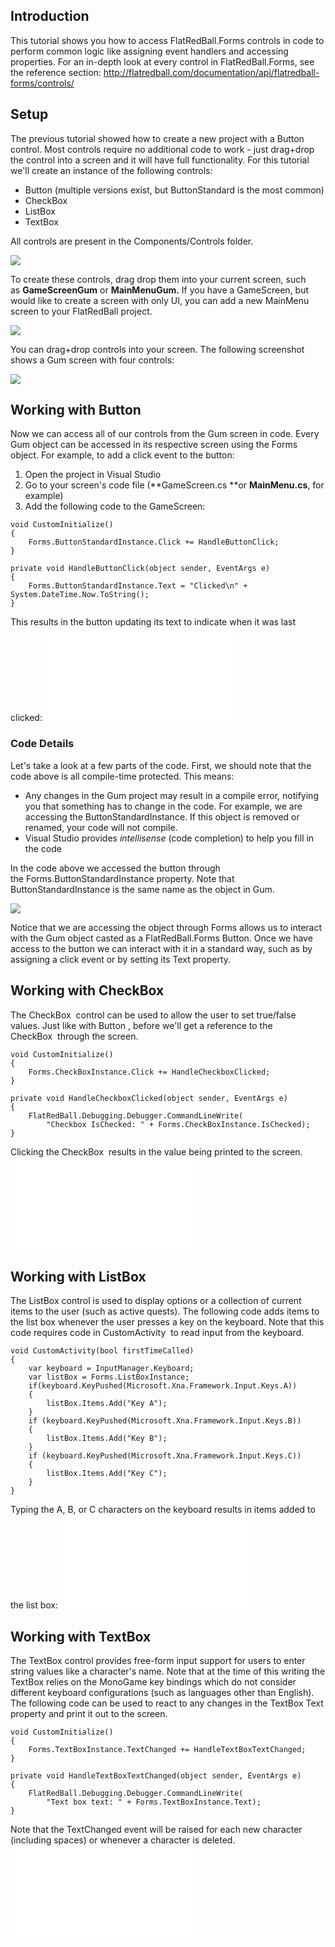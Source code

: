 ## Introduction

This tutorial shows you how to access FlatRedBall.Forms controls in code to perform common logic like assigning event handlers and accessing properties. For an in-depth look at every control in FlatRedBall.Forms, see the reference section: http://flatredball.com/documentation/api/flatredball-forms/controls/

## Setup

The previous tutorial showed how to create a new project with a Button control. Most controls require no additional code to work - just drag+drop the control into a screen and it will have full functionality. For this tutorial we'll create an instance of the following controls:

-   Button (multiple versions exist, but ButtonStandard is the most common)
-   CheckBox
-   ListBox
-   TextBox

All controls are present in the Components/Controls folder.

![](/media/2023-03-img_64264c34bfb86.png)

To create these controls, drag drop them into your current screen, such as **GameScreenGum** or **MainMenuGum.** If you have a GameScreen, but would like to create a screen with only UI, you can add a new MainMenu screen to your FlatRedBall project.

![](/media/2023-08-img_64d80de02a89d.png)

You can drag+drop controls into your screen. The following screenshot shows a Gum screen with four controls:

![](/media/2023-08-img_64d80ebea7f91.png)

## Working with Button

Now we can access all of our controls from the Gum screen in code. Every Gum object can be accessed in its respective screen using the Forms object. For example, to add a click event to the button:

1.  Open the project in Visual Studio
2.  Go to your screen's code file (**GameScreen.cs **or **MainMenu.cs**, for example)
3.  Add the following code to the GameScreen:

``` lang:c#
void CustomInitialize()
{
    Forms.ButtonStandardInstance.Click += HandleButtonClick;
}

private void HandleButtonClick(object sender, EventArgs e)
{
    Forms.ButtonStandardInstance.Text = "Clicked\n" + System.DateTime.Now.ToString();
}
```

This results in the button updating its text to indicate when it was last clicked: [![](/wp-content/uploads/2017/11/12_17-03-31.gif.md)](/wp-content/uploads/2017/11/12_17-03-31.gif.md)

### Code Details

Let's take a look at a few parts of the code. First, we should note that the code above is all compile-time protected. This means:

-   Any changes in the Gum project may result in a compile error, notifying you that something has to change in the code. For example, we are accessing the ButtonStandardInstance. If this object is removed or renamed, your code will not compile.
-   Visual Studio provides *intellisense* (code completion) to help you fill in the code

In the code above we accessed the button through the Forms.ButtonStandardInstance property. Note that ButtonStandardInstance is the same name as the object in Gum.

![](/media/2023-08-img_64d810334fa4b.png)

Notice that we are accessing the object through Forms allows us to interact with the Gum object casted as a FlatRedBall.Forms Button. Once we have access to the button we can interact with it in a standard way, such as by assigning a click event or by setting its Text property.

## Working with CheckBox

The CheckBox  control can be used to allow the user to set true/false values. Just like with Button , before we'll get a reference to the CheckBox  through the screen.

``` lang:c#
void CustomInitialize()
{
    Forms.CheckBoxInstance.Click += HandleCheckboxClicked;
}

private void HandleCheckboxClicked(object sender, EventArgs e)
{
    FlatRedBall.Debugging.Debugger.CommandLineWrite(
        "Checkbox IsChecked: " + Forms.CheckBoxInstance.IsChecked);
}
```

Clicking the CheckBox  results in the value being printed to the screen. [![](/wp-content/uploads/2017/11/12_20-15-00.gif.md)](/wp-content/uploads/2017/11/12_20-15-00.gif.md)

## Working with ListBox

The ListBox control is used to display options or a collection of current items to the user (such as active quests). The following code adds items to the list box whenever the user presses a key on the keyboard. Note that this code requires code in CustomActivity  to read input from the keyboard.

``` lang:c#
void CustomActivity(bool firstTimeCalled)
{
    var keyboard = InputManager.Keyboard;
    var listBox = Forms.ListBoxInstance;
    if(keyboard.KeyPushed(Microsoft.Xna.Framework.Input.Keys.A))
    {
        listBox.Items.Add("Key A");
    }
    if (keyboard.KeyPushed(Microsoft.Xna.Framework.Input.Keys.B))
    {
        listBox.Items.Add("Key B");
    }
    if (keyboard.KeyPushed(Microsoft.Xna.Framework.Input.Keys.C))
    {
        listBox.Items.Add("Key C");
    }
}
```

Typing the A, B, or C characters on the keyboard results in items added to the list box: [![](/wp-content/uploads/2017/11/12_20-16-58.gif.md)](/wp-content/uploads/2017/11/12_20-16-58.gif.md)

## Working with TextBox

The TextBox control provides free-form input support for users to enter string values like a character's name. Note that at the time of this writing the TextBox relies on the MonoGame key bindings which do not consider different keyboard configurations (such as languages other than English). The following code can be used to react to any changes in the TextBox Text property and print it out to the screen.

``` lang:c#
void CustomInitialize()
{
    Forms.TextBoxInstance.TextChanged += HandleTextBoxTextChanged;
}

private void HandleTextBoxTextChanged(object sender, EventArgs e)
{
    FlatRedBall.Debugging.Debugger.CommandLineWrite(
        "Text box text: " + Forms.TextBoxInstance.Text);
}
```

Note that the TextChanged event will be raised for each new character (including spaces) or whenever a character is deleted. [![](/wp-content/uploads/2017/11/12_20-23-02.gif.md)](/wp-content/uploads/2017/11/12_20-23-02.gif.md)          
